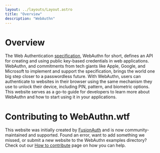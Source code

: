 ```yaml
---
layout: ../layouts/Layout.astro
title: "Overview"
description: "WebAuthn"
---
```


# Overview

The Web Authentication [specification](https://www.w3.org/TR/webauthn-2/), WebAuthn for short, defines an API for creating and using public key-based credentials in web applications. WebAuthn, and commitments from tech giants like Apple, Google, and Microsoft to implement and support the specification, brings the world one big step closer to a passwordless future. With WebAuthn, users can authenticate to websites in their browser using the same mechanism they use to unlock their device, including PIN, pattern, and biometric options. This website serves as a go-to guide for developers to learn more about WebAuthn and how to start using it in your applications.

# Contributing to WebAuthn.wtf

This website was initially created by [FusionAuth](https://fusionauth.io) and is now community-maintained and supported. Found an error, want to add something we missed, or submit a new website to the WebAuthn examples directory? Check out our [How to contribute](/about/how-to-contribute) page on how you can help.
